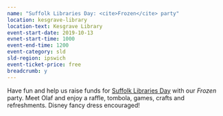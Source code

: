 ```yaml
---
name: "Suffolk Libraries Day: <cite>Frozen</cite> party"
location: kesgrave-library
location-text: Kesgrave Library
event-start-date: 2019-10-13
evnet-start-time: 1000
event-end-time: 1200
event-category: sld
sld-region: ipswich
event-ticket-price: free
breadcrumb: y
---
```


Have fun and help us raise funds for [Suffolk Libraries Day](/suffolk-libraries-day/) with our <cite>Frozen</cite> party. Meet Olaf and enjoy a raffle, tombola, games, crafts and refreshments. Disney fancy dress encouraged!

